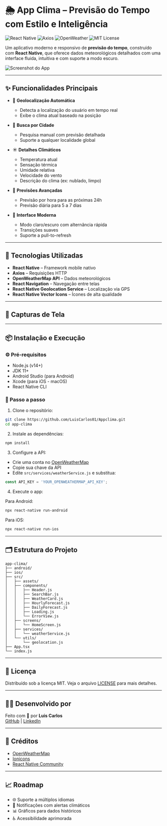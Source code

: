 # 🌦️ App Clima – Previsão do Tempo com Estilo e Inteligência

![React Native](https://img.shields.io/badge/React%20Native-Mobile%20App-61DAFB?style=for-the-badge&logo=react&logoColor=white)
![Axios](https://img.shields.io/badge/Axios-HTTP%20Client-5A29E4?style=for-the-badge&logo=axios&logoColor=white)
![OpenWeather](https://img.shields.io/badge/OpenWeatherMap-API-007ACC?style=for-the-badge&logo=weather&logoColor=white)
![MIT License](https://img.shields.io/badge/License-MIT-green?style=for-the-badge)

Um aplicativo moderno e responsivo de **previsão do tempo**, construído com **React Native**, que oferece dados meteorológicos detalhados com uma interface fluida, intuitiva e com suporte a modo escuro.

![Screenshot do App](./screenshots/app-screenshot.png)

---

## ✨ Funcionalidades Principais

- 📍 **Geolocalização Automática**
  - Detecta a localização do usuário em tempo real
  - Exibe o clima atual baseado na posição

- 🔎 **Busca por Cidade**
  - Pesquisa manual com previsão detalhada
  - Suporte a qualquer localidade global

- ☀️ **Detalhes Climáticos**
  - Temperatura atual
  - Sensação térmica
  - Umidade relativa
  - Velocidade do vento
  - Descrição do clima (ex: nublado, limpo)

- 📆 **Previsões Avançadas**
  - Previsão por hora para as próximas 24h
  - Previsão diária para 5 a 7 dias

- 🎨 **Interface Moderna**
  - Modo claro/escuro com alternância rápida
  - Transições suaves
  - Suporte a pull-to-refresh

---

## 🧰 Tecnologias Utilizadas

- **React Native** – Framework mobile nativo
- **Axios** – Requisições HTTP
- **OpenWeatherMap API** – Dados meteorológicos
- **React Navigation** – Navegação entre telas
- **React Native Geolocation Service** – Localização via GPS
- **React Native Vector Icons** – Ícones de alta qualidade

---

## 📱 Capturas de Tela

<!-- Adicione aqui suas capturas de tela atualizadas -->

---

## 📦 Instalação e Execução

### ⚙️ Pré-requisitos

- Node.js (v14+)
- JDK 11+
- Android Studio (para Android)
- Xcode (para iOS - macOS)
- React Native CLI

### 🚀 Passo a passo

1. Clone o repositório:

```bash
git clone https://github.com/LuisCarlos01/Appclima.git
cd app-clima
```

2. Instale as dependências:

```bash
npm install
```

3. Configure a API:

- Crie uma conta no [OpenWeatherMap](https://openweathermap.org/)
- Copie sua chave da API
- Edite `src/services/weatherService.js` e substitua:

```js
const API_KEY = 'YOUR_OPENWEATHERMAP_API_KEY';
```

4. Execute o app:

Para Android:
```bash
npx react-native run-android
```

Para iOS:
```bash
npx react-native run-ios
```

---

## 🗂️ Estrutura do Projeto

```
app-clima/
├── android/
├── ios/
├── src/
│   ├── assets/
│   ├── components/
│   │   ├── Header.js
│   │   ├── SearchBar.js
│   │   ├── WeatherCard.js
│   │   ├── HourlyForecast.js
│   │   ├── DailyForecast.js
│   │   ├── Loading.js
│   │   └── ErrorView.js
│   ├── screens/
│   │   └── HomeScreen.js
│   ├── services/
│   │   └── weatherService.js
│   └── utils/
│       └── geolocation.js
├── App.tsx
└── index.js
```

---

## 🔐 Licença

Distribuído sob a licença MIT. Veja o arquivo [LICENSE](LICENSE) para mais detalhes.

---

## 👨‍💻 Desenvolvido por

Feito com 💙 por **Luis Carlos**  
[GitHub](https://github.com/LuisCarlos01) | [LinkedIn](https://www.linkedin.com/in/luizcarloss/)

---

## 🙌 Créditos

- [OpenWeatherMap](https://openweathermap.org/)
- [Ionicons](https://ionicons.com/)
- [React Native Community](https://reactnative.dev/community/overview)

---

## 📈 Roadmap

- 🌐 Suporte a múltiplos idiomas
- 🔔 Notificações com alertas climáticos
- 📊 Gráficos para dados históricos
- ♿ Acessibilidade aprimorada
